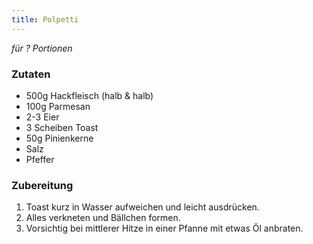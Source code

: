 ```yaml
---
title: Polpetti
---
```

*für ? Portionen*

### Zutaten
* 500g Hackfleisch (halb & halb)
* 100g Parmesan
* 2-3 Eier
* 3 Scheiben Toast
* 50g Pinienkerne
* Salz
* Pfeffer

### Zubereitung
1. Toast kurz in Wasser aufweichen und leicht ausdrücken.
1. Alles verkneten und Bällchen formen.
1. Vorsichtig bei mittlerer Hitze in einer Pfanne mit etwas Öl anbraten.
